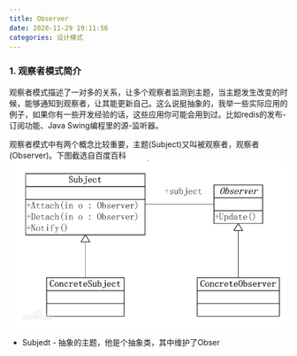```yaml
---
title: Observer
date: 2020-11-29 19:11:56
categories: 设计模式
---
```



### 1. 观察者模式简介

观察者模式描述了一对多的关系，让多个观察者监测到主题，当主题发生改变的时候，能够通知到观察者，让其能更新自己。这么说挺抽象的，我举一些实际应用的例子，如果你有一些开发经验的话，这些应用你可能会用到过。比如redis的发布-订阅功能、Java Swing编程里的源-监听器。

观察者模式中有两个概念比较重要，主题(Subject)又叫被观察者，观察者(Observer)。下图截选自百度百科
![title](https://raw.githubusercontent.com/Demo233/images/main/gitnote/2020/11/29/e7cd7b899e510fb3d7db4436d133c895d0430c54-1606650189080.png)

* Subjedt - 抽象的主题，他是个抽象类，其中维护了Obser

